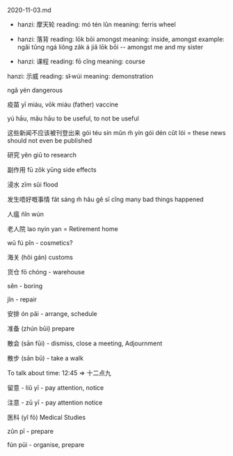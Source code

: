 2020-11-03.md

- hanzi: 摩天轮 reading: mó tén lǔn meaning: ferris wheel

- hanzi: 落背 reading: lōk bōi amongst meaning: inside, amongst example: ngǎi
  tǔng ngá liông zǎk á jiâ lōk bōi -- amongst me and my sister

- hanzi: 课程 reading: fō cǐng meaning: course

hanzi: 示威 reading: sī̵ wúi meaning: demonstration

ngǎ yén dangerous

疫苗 yī miáu, vōk miáu (father) vaccine

yú hāu, mǎu hāu to be useful, to not be useful

这些新闻不应该被刊登出来 gói téu sín mǔn m̌ yín gói dén cǔt lói = these news
should not even be published

研究 yěn giū to research

副作用 fū zǒk yūng side effects

浸水 zīm sûi flood

发生唔好嘅事情 fǎt sáng m̌ hâu gê sī cǐng many bad things happened

人瘟 ñǐn wún

老人院 lao nyin yan = Retirement home

wū fú pǐn - cosmetics?

海关 (hôi gán) customs

货仓 fō chóng - warehouse

sěn - boring

jîn - repair

安排 ón pǎi - arrange, schedule

准备 (zhún būi) prepare

散会 (sān fūi) - dismiss, close a meeting, Adjournment

散步 (sān bū) - take a walk

To talk about time: 12:45 => 十二点九

留意 - liǔ yī - pay attention, notice

注意 - zū yī - pay attention notice

医科 (yǐ fō)  Medical Studies


zûn pī - prepare

fún pūi - organise, prepare
